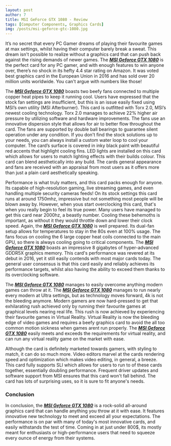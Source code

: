 ```yaml
---
layout: post
author: 7
title: MSI GeForce GTX 1080 - Review
tags: [Computer Components, Graphics Cards]
img: /posts/msi-geforce-gtc-1080.jpg
---
```


It’s no secret that every PC Gamer dreams of playing their favourite games at max settings, whilst having their computer barely break a sweat. This dream isn't possible to realize without a graphics card that can push back against the rising demands of newer games. The [***MSI Geforce GTX 1080***](https://www.amazon.com/MSI-GeForce-GTX-1080-GAMING/dp/B01HHBQBLG/ref=cm_cr_arp_d_product_top?ie=UTF8&tag=reviewhuntr-20) is the perfect card for any PC gamer, and with enough features to win anyone over, there’s no shock in its hefty 4.4 star rating on Amazon. It was voted best graphics card in the European Union in 2016 and has sold over 20 million units worldwide. You can't argue with numbers like those!

The [***MSI Geforce GTX 1080***](https://www.amazon.com/MSI-GeForce-GTX-1080-GAMING/dp/B01HHBQBLG/ref=cm_cr_arp_d_product_top?ie=UTF8&tag=reviewhuntr-20) boasts two beefy fans connected to multiple copper heat pipes to keep it running cool. Users have expressed that the stock fan settings are insufficient, but this is an issue easily fixed using MSI’s own utility (MSI Afterburner). This card is outfitted with Torx 2.0, MSI’s newest cooling technology. Torx 2.0 manages to achieve 22% higher air pressure by utilizing software and hardware improvements. The fans use an innovative dispersion style that allows for air to better flow throughout the card. The fans are supported by double ball bearings to guarantee silent operation under any condition. If you don't find the stock solutions up to your needs, you can always install a custom water loop to cool your computer. The card’s surface is covered in inky black paint with beautiful red accents that highlight cooling fins. LED lights are installed on this card which allows for users to match lighting effects with their builds colour. This card can blend aesthetically into any build. The cards general appearance and fans are received with an appraisal from most users as it offers more than just a plain card aesthetically speaking.

Performance is what truly matters, and this card packs enough for anyone. Its capable of high-resolution gaming, live streaming games, and even handling multiple security cameras feeds! On its stock settings this card runs at around 1750mhz, impressive but not something most people will be blown away by. However, when yous start overclocking this card, that's when you really begin to feel its true power. Many users have managed to get this card near 2000hz, a beastly number. Cooling these behemoths is important, as without it they would throttle down and lower their clock speed. Again, the [***MSI Geforce GTX 1080***](https://www.amazon.com/MSI-GeForce-GTX-1080-GAMING/dp/B01HHBQBLG/ref=cm_cr_arp_d_product_top?ie=UTF8&tag=reviewhuntr-20) is well prepared. Its dual-fan setup allows for temperatures to stay in the 80s even at 100% usage. The fans focus on cooling the 6 large copper heat coils connected to the main GPU, so there is always cooling going to critical components. The [***MSI Geforce GTX 1080***](https://www.amazon.com/MSI-GeForce-GTX-1080-GAMING/dp/B01HHBQBLG/ref=cm_cr_arp_d_product_top?ie=UTF8&tag=reviewhuntr-20) boasts an impressive 8 gigabytes of hyper-advanced GDDR5X graphics memory. This card's performance was revered at its debut in 2016, yet it still easily contends with most major cards today. The general user consensus is that this card easily and reliably achieves its performance targets, whilst also having the ability to exceed them thanks to its overclocking software.

The [***MSI Geforce GTX 1080***](https://www.amazon.com/MSI-GeForce-GTX-1080-GAMING/dp/B01HHBQBLG/ref=cm_cr_arp_d_product_top?ie=UTF8&tag=reviewhuntr-20) manages to easily overcome anything modern games can throw at it. The [***MSI Geforce GTX 1080***](https://www.amazon.com/MSI-GeForce-GTX-1080-GAMING/dp/B01HHBQBLG/ref=cm_cr_arp_d_product_top?ie=UTF8&tag=reviewhuntr-20) manages to run nearly every modern at Ultra settings, but as technology moves forward, 4k is not the bleeding anymore. Modern gamers are now hard-pressed to get that exhilarating rush achieved only by running their favourite games at graphical levels nearing real life. This rush is now achieved by experiencing their favourite games in Virtual Reality. Virtual Reality is now the bleeding edge of video games and requires a beefy graphics card to avoid the all too common motion sickness when games arent run properly. The [***MSI Geforce GTX 1080***](https://www.amazon.com/MSI-GeForce-GTX-1080-GAMING/dp/B01HHBQBLG/ref=cm_cr_arp_d_product_top?ie=UTF8&tag=reviewhuntr-20) easily meets and exceeds the requirements for virtual reality, and can run any virtual reality game on the market with ease. 

Although the card is definitely marketed towards gamers, with styling to match, it can do so much more. Video editors marvel at the cards rendering speed and optimization which makes video editing, in general, a breeze. This card fully supports SLI which allows for users to run to of these cards together, essentially doubling performance. Frequent driver updates and software support from MSI ensures that this card won't fall behind. The card has lots of surprising uses, so it is sure to fit anyone's needs.

### Conclusion

In conclusion, the [***MSI Geforce GTX 1080***](https://www.amazon.com/MSI-GeForce-GTX-1080-GAMING/dp/B01HHBQBLG/ref=cm_cr_arp_d_product_top?ie=UTF8&tag=reviewhuntr-20) is a rock-solid all-around graphics card that can handle anything you throw at it with ease. It features innovative new technology to meet and exceed all your expectations. The performance is on par with many of today's most innovative cards, and easily withstands the test of time. Coming in at just under 800$, its mostly meant for enthusiasts or high-performance users that need to squeeze every ounce of energy from their systems.
